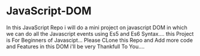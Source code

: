# JavaScript-DOM
In this JavaScript Repo i will do a mini project on javascript DOM in which we can do all the Javascript events using Es5 and Es6 Syntax.... this Project is For Beginners of Javascipt... Please CLone this Repo and Add more code and Features in this DOM i'll be very Thankfull To You....
